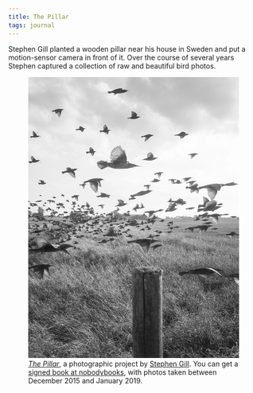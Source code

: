 ```yaml
---
title: The Pillar
tags: journal
---
```

Stephen Gill planted a wooden pillar near his house in Sweden and put a motion-sensor camera in front of it. Over the course of several years Stephen captured a collection of raw and beautiful bird photos.

<figure>
<img src="/img/journal/the-pillar.webp" alt="">
<figcaption><a href="https://www.stephengill.co.uk/portfolio/portfolio/nggallery/album/the-pillar/thumbnails"><cite>The Pillar</cite></a>, a photographic project by <a href="https://www.stephengill.co.uk/ ">Stephen Gill</a>. You can get a <a href="https://www.nobodybooks.com/product/the-pillar-stephengill">signed book at nobodybooks</a>, with photos taken between December 2015 and January 2019.</figcaption>
</figure>